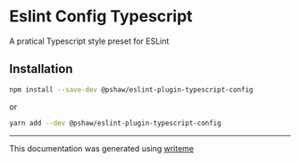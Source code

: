 # Eslint Config Typescript

A pratical Typescript style preset for ESLint

## Installation

```bash
npm install --save-dev @pshaw/eslint-plugin-typescript-config
```
or
```bash
yarn add --dev @pshaw/eslint-plugin-typescript-config
```

---
This documentation was generated using [writeme](https://www.npmjs.com/package/@pshaw/writeme)
